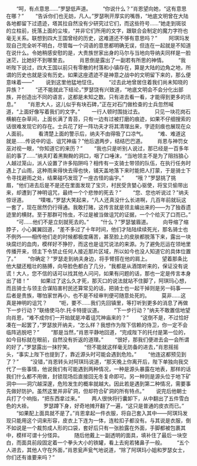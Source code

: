 　　“呵，有点意思……”罗瑟低声道。
　　“你说什么？”肖恩望向她，“这有意思在哪？”
　　“告诉你们也无妨，凡人。”罗瑟咧开厚实的嘴唇，“地底文明曾在大陆各地都留下过遗迹，塔其拉自然没有少研究过它们，而这些符号……”她走到斑驳的立柱前，抚落上面的尘埃，“并非它们所用的文字，跟联合会制定的魔力字符也毫无关系。联想到四大王国曾经的历史，这难道还不够有意思吗？”
　　阿琪玛发现自己完全听不明白，尽管每一个词语的意思都明确无误，但连在一起就是不知道在说什么。令她稍感安慰的是，大贵族世家出身的马尔与当地向导纳夫同样是一脸迷茫，比她好不到哪里去。
　　肖恩倒是露出了一副若有所思的神情。
　　“我听陛下说过，四大王国以前只有零散的村落和小镇存在，算是大陆的边角之地，所谓的历史也就是没有历史。如果这座遗迹不是神意之战中的文明留下来的，那么便意味着——”
　　说到这里他猛地怔住。
　　“过去此地曾居住着我们尚未知晓的异族？”
　　“还不能就此下结论，”罗瑟饶有兴致道，“地底文明会不会分化出部族，并创造出不同的语言，这都是未知之数。只有进去看一看，才能得到更多的讯息。”
　　“肖恩大人，这儿似乎有块石碑，”正在对石门做检查的士兵忽然喊道，“上面好像写着我们的文字。”
　　一行人顿时围拢过去。
　　只见一块花岗石横躺在杂草间，上面长满了青苔，只有一边有过被打磨的痕迹，如果不仔细搜索的话很难发现它的存在。士兵花了好一阵功夫才将其清理出来，字迹刻痕也展现在众人面前。
　　看清楚上面的警示后，纳夫不由得吸了口凉气。
　　“难、难道这就是……传说中的诅、诅咒神庙？”他后退两步，结结巴巴道。
　　肖恩与神罚女巫对视一眼，“你知道它的来历？”
　　“我也只是听别人说过，那已经是一百多年前的事了……”纳夫盯着黑黝黝的洞口，咽了口唾沫，“当地领主不是为了阻挡狼心人越过笼山，派人设置了许多陷阱吗？相传有一支骑士带领的队伍，在执行任务时遇上了山雨，这种雨来得快去得也快，铺天盖地落下来时能把人打蒙，于是骑士下令寻找避雨之处，结果碰巧发现了一座古怪的庙宇。”
　　“哦？”罗瑟挑了挑眉，“他们进去后是不是还在里面发现了宝贝，村民受贪婪心驱使，将宝贝偷带出来，却遭到了神明诅咒，最终一个个悲惨的死去？”
　　“您、您也听说过？”纳夫惊讶道。
　　“噗嗤，”罗瑟大笑起来，“凡人还真没什么长进啊，几百年前就玩这一套了，现在居然仍行得通。我敢打赌，这传言就是领主编出来的——为了独吞遗迹里的横财。至于那群可怜虫，不过是被当做诅咒的证据，一个个给灭了口而已。”
　　“可……他们不是立刻就死去的。”
　　“什么？”罗瑟皱眉道。
　　向导缩了缩脖子，小心翼翼回道，“差不多过了十年时间，他们才陆陆续续死光，那名骑士也不例外——相传他们走的时候都极度痛苦，甚至脸上的皮肤都脱落下来，露出一块块腐烂的血肉，模样好不狰狞，而这也是诅咒说法的来源。为了避免厄运在领地里传播开来，领主下令禁止任何人接近那片区域，所以如今也没人知道它的具体位置了。”
　　“你确定？”罗瑟走到纳夫身边，将手臂搭在他的肩上。
　　望着那条比他大腿还粗壮的胳膊，向导脸色都白了几分，“我都是从酒馆听来的，保证没有说谎！大人，您不信的话可以找其他人问问，如果有问题的话，那也一定是传言本身出了错！”
　　如果过了这么久才死，那灭口的说法就站不住脚了，阿琪玛心想，而且骑士与领主合谋陷害村民还算常见的话，把骑士也一起干掉则是另一码事——后者是贵族，哪怕家世再小，也不是不经审判便可随意处死的。
　　莫非……这真是神明的诅咒？
　　“呃，要不……我们先回镇里，等打听到更多的消息了再做下一步行动？”联络使马尔.托卡特提议道。
　　“下一步行动？”纳夫不敢置信地望向肖恩，“难不成你们一开始就是冲着诅咒神庙来的？”
　　“这倒不是，不过恰好凑在一起罢了，”罗瑟放开纳夫，“怎么样？我想作为陛下信赖的侍卫，你一定不会临阵逃脱吧？”
　　“那是当然，”肖恩平静地回道，“完成陛下的托付是第一位的，如今目标就在眼前，自然没有折返的道理。”
　　“很好，那我们便进去会一会所谓的好了，”罗瑟露出一抹狞笑。
　　“但不能就这样毫无防备的进去，”肖恩摇摇头，“事实上陛下也提到了，靠近源头时可能会遇到危险。”
　　“他连这都预见到了？”
　　“没错，”肖恩转头对阿琪玛说道，“那天晚上你离开后，陛下单独向我交代了一些事情，他说我们有可能遇到两种情况，一种是源头暴露在地表，那样的话我们什么都不用做，封锁现场后直接回无冬复命即可。另一种则是源头位于地下矿洞中——洞穴越深邃，危险发生的概率就越大。因此若是遇到第二种情况，需要事先做好防护。虽然这里并非矿洞，但却符合矿洞的所有特点。”
　　说完后他朝士兵打了个响指，“把东西拿过来。”
　　两人很快将行囊卸下，从中翻出了五件雪白色的大褂。
　　罗瑟蹲下身，好奇地摊开翻了一遍，“这只是普通的皮衣而已。”
　　“如果配上面具就不是了。”肖恩拿起一件衣服，将自己套入其中——阿琪玛发现只能用这个词来形容，皮衣上下连为一体，连粒扣子都没有。与其说是衣服，倒不如说是一个裁剪成人形的口袋，套好后只有一张脸露在外面，手脚都被包裹其中，模样可谓十分怪异。
　　随后他戴上一副透明的面具，填补住了最后一块空白，而面具前段固定着一个拳头大小的铁罐，看上去宛若猪鼻子一般。
　　“五个人进去，其他人守在外面，”肖恩瓮声瓮气地说道，“除了阿琪玛小姐和罗瑟女士，你们还有谁要来吗？”
